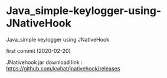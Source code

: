 # Java_simple-keylogger-using-JNativeHook
Java_simple keylogger using JNativeHook

first commit (2020-02-20)

JNativehook jar download link :
https://github.com/kwhat/jnativehook/releases
